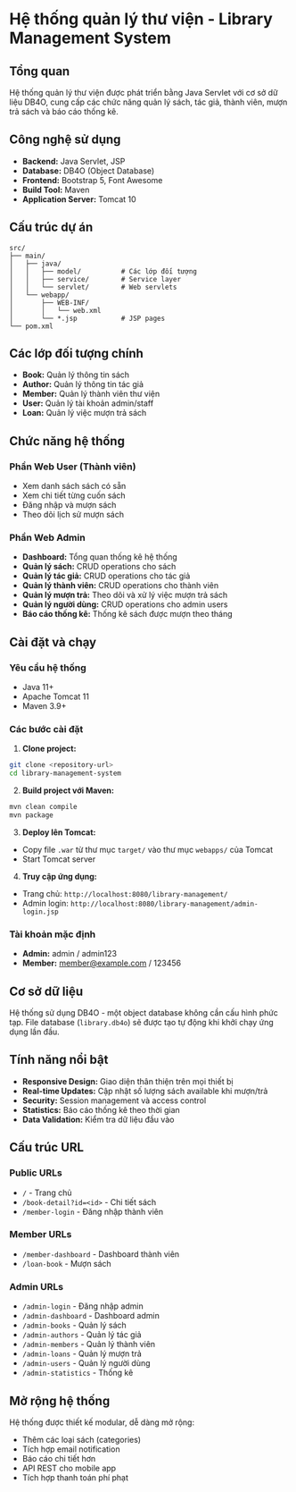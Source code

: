 # Hệ thống quản lý thư viện - Library Management System

## Tổng quan
Hệ thống quản lý thư viện được phát triển bằng Java Servlet với cơ sở dữ liệu DB4O, cung cấp các chức năng quản lý sách, tác giả, thành viên, mượn trả sách và báo cáo thống kê.

## Công nghệ sử dụng
- **Backend:** Java Servlet, JSP
- **Database:** DB4O (Object Database)
- **Frontend:** Bootstrap 5, Font Awesome
- **Build Tool:** Maven
- **Application Server:** Tomcat 10

## Cấu trúc dự án
```
src/
├── main/
│   ├── java/
│   │   ├── model/          # Các lớp đối tượng
│   │   ├── service/        # Service layer
│   │   └── servlet/        # Web servlets
│   └── webapp/
│       ├── WEB-INF/
│       │   └── web.xml
│       └── *.jsp           # JSP pages
└── pom.xml
```

## Các lớp đối tượng chính
- **Book:** Quản lý thông tin sách
- **Author:** Quản lý thông tin tác giả
- **Member:** Quản lý thành viên thư viện
- **User:** Quản lý tài khoản admin/staff
- **Loan:** Quản lý việc mượn trả sách

## Chức năng hệ thống

### Phần Web User (Thành viên)
- Xem danh sách sách có sẵn
- Xem chi tiết từng cuốn sách
- Đăng nhập và mượn sách
- Theo dõi lịch sử mượn sách

### Phần Web Admin
- **Dashboard:** Tổng quan thống kê hệ thống
- **Quản lý sách:** CRUD operations cho sách
- **Quản lý tác giả:** CRUD operations cho tác giả  
- **Quản lý thành viên:** CRUD operations cho thành viên
- **Quản lý mượn trả:** Theo dõi và xử lý việc mượn trả sách
- **Quản lý người dùng:** CRUD operations cho admin users
- **Báo cáo thống kê:** Thống kê sách được mượn theo tháng

## Cài đặt và chạy

### Yêu cầu hệ thống
- Java 11+
- Apache Tomcat 11
- Maven 3.9+

### Các bước cài đặt

1. **Clone project:**
```bash
git clone <repository-url>
cd library-management-system
```

2. **Build project với Maven:**
```bash
mvn clean compile
mvn package
```

3. **Deploy lên Tomcat:**
- Copy file `.war` từ thư mục `target/` vào thư mục `webapps/` của Tomcat
- Start Tomcat server

4. **Truy cập ứng dụng:**
- Trang chủ: `http://localhost:8080/library-management/`
- Admin login: `http://localhost:8080/library-management/admin-login.jsp`

### Tài khoản mặc định
- **Admin:** admin / admin123
- **Member:** member@example.com / 123456

## Cơ sở dữ liệu
Hệ thống sử dụng DB4O - một object database không cần cấu hình phức tạp. File database (`library.db4o`) sẽ được tạo tự động khi khởi chạy ứng dụng lần đầu.

## Tính năng nổi bật
- **Responsive Design:** Giao diện thân thiện trên mọi thiết bị
- **Real-time Updates:** Cập nhật số lượng sách available khi mượn/trả
- **Security:** Session management và access control
- **Statistics:** Báo cáo thống kê theo thời gian
- **Data Validation:** Kiểm tra dữ liệu đầu vào

## Cấu trúc URL

### Public URLs
- `/` - Trang chủ
- `/book-detail?id=<id>` - Chi tiết sách
- `/member-login` - Đăng nhập thành viên

### Member URLs  
- `/member-dashboard` - Dashboard thành viên
- `/loan-book` - Mượn sách

### Admin URLs
- `/admin-login` - Đăng nhập admin
- `/admin-dashboard` - Dashboard admin
- `/admin-books` - Quản lý sách
- `/admin-authors` - Quản lý tác giả
- `/admin-members` - Quản lý thành viên
- `/admin-loans` - Quản lý mượn trả
- `/admin-users` - Quản lý người dùng
- `/admin-statistics` - Thống kê

## Mở rộng hệ thống
Hệ thống được thiết kế modular, dễ dàng mở rộng:
- Thêm các loại sách (categories)
- Tích hợp email notification
- Báo cáo chi tiết hơn
- API REST cho mobile app
- Tích hợp thanh toán phí phạt